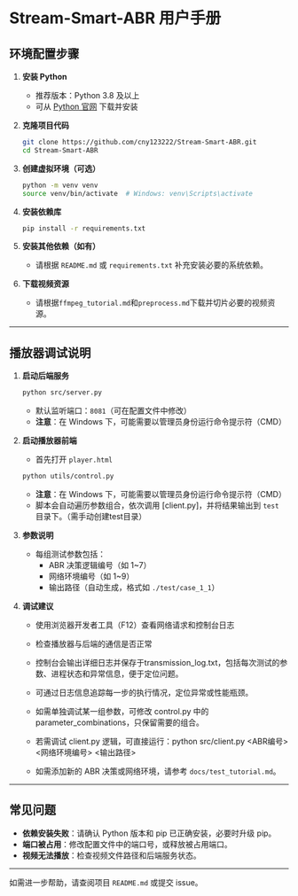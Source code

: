 # Stream-Smart-ABR 用户手册

## 环境配置步骤

1. **安装 Python**
    - 推荐版本：Python 3.8 及以上
    - 可从 [Python 官网](https://www.python.org/downloads/) 下载并安装

2. **克隆项目代码**
    ```bash
    git clone https://github.com/cny123222/Stream-Smart-ABR.git
    cd Stream-Smart-ABR
    ```

3. **创建虚拟环境（可选）**
    ```bash
    python -m venv venv
    source venv/bin/activate  # Windows: venv\Scripts\activate
    ```

4. **安装依赖库**
    ```bash
    pip install -r requirements.txt
    ```

5. **安装其他依赖（如有）**
    - 请根据 `README.md` 或 `requirements.txt` 补充安装必要的系统依赖。

6. **下载视频资源**
    - 请根据`ffmpeg_tutorial.md`和`preprocess.md`下载并切片必要的视频资源。
---

## 播放器调试说明

1. **启动后端服务**
    ```bash
    python src/server.py
    ```
    - 默认监听端口：`8081`（可在配置文件中修改）
    - **注意**：在 Windows 下，可能需要以管理员身份运行命令提示符（CMD）

2. **启动播放器前端**
    - 首先打开 `player.html`
    ```bash
    python utils/control.py
    ```
    - **注意**：在 Windows 下，可能需要以管理员身份运行命令提示符（CMD）
    - 脚本会自动遍历参数组合，依次调用 [client.py]，并将结果输出到 `test` 目录下。（需手动创建test目录）

3. **参数说明**
   - 每组测试参数包括：
     - ABR 决策逻辑编号（如 1~7）
     - 网络环境编号（如 1~9）
     - 输出路径（自动生成，格式如 `./test/case_1_1`）

4. **调试建议**
    - 使用浏览器开发者工具（F12）查看网络请求和控制台日志
    - 检查播放器与后端的通信是否正常
    - 控制台会输出详细日志并保存于transmission_log.txt，包括每次测试的参数、进程状态和异常信息，便于定位问题。
    - 可通过日志信息追踪每一步的执行情况，定位异常或性能瓶颈。
    - 如需单独调试某一组参数，可修改 control.py 中的 parameter_combinations，只保留需要的组合。
    - 若需调试 client.py 逻辑，可直接运行：python src/client.py <ABR编号> <网络环境编号> <输出路径>
    
    - 如需添加新的 ABR 决策或网络环境，请参考 `docs/test_tutorial.md`。
---

## 常见问题

- **依赖安装失败**：请确认 Python 版本和 pip 已正确安装，必要时升级 pip。
- **端口被占用**：修改配置文件中的端口号，或释放被占用端口。
- **视频无法播放**：检查视频文件路径和后端服务状态。

---

如需进一步帮助，请查阅项目 `README.md` 或提交 issue。